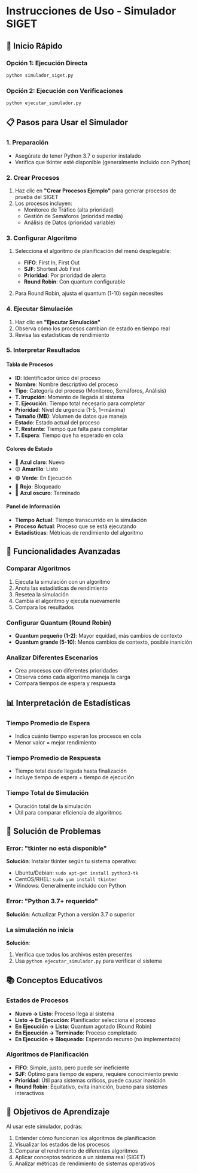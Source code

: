 # Instrucciones de Uso - Simulador SIGET

## 🚀 Inicio Rápido

### Opción 1: Ejecución Directa
```bash
python simulador_siget.py
```

### Opción 2: Ejecución con Verificaciones
```bash
python ejecutar_simulador.py
```

## 📋 Pasos para Usar el Simulador

### 1. Preparación
- Asegúrate de tener Python 3.7 o superior instalado
- Verifica que tkinter esté disponible (generalmente incluido con Python)

### 2. Crear Procesos
1. Haz clic en **"Crear Procesos Ejemplo"** para generar procesos de prueba del SIGET
2. Los procesos incluyen:
   - Monitoreo de Tráfico (alta prioridad)
   - Gestión de Semáforos (prioridad media)
   - Análisis de Datos (prioridad variable)

### 3. Configurar Algoritmo
1. Selecciona el algoritmo de planificación del menú desplegable:
   - **FIFO**: First In, First Out
   - **SJF**: Shortest Job First
   - **Prioridad**: Por prioridad de alerta
   - **Round Robin**: Con quantum configurable

2. Para Round Robin, ajusta el quantum (1-10) según necesites

### 4. Ejecutar Simulación
1. Haz clic en **"Ejecutar Simulación"**
2. Observa cómo los procesos cambian de estado en tiempo real
3. Revisa las estadísticas de rendimiento

### 5. Interpretar Resultados

#### Tabla de Procesos
- **ID**: Identificador único del proceso
- **Nombre**: Nombre descriptivo del proceso
- **Tipo**: Categoría del proceso (Monitoreo, Semáforos, Análisis)
- **T. Irrupción**: Momento de llegada al sistema
- **T. Ejecución**: Tiempo total necesario para completar
- **Prioridad**: Nivel de urgencia (1-5, 1=máxima)
- **Tamaño (MB)**: Volumen de datos que maneja
- **Estado**: Estado actual del proceso
- **T. Restante**: Tiempo que falta para completar
- **T. Espera**: Tiempo que ha esperado en cola

#### Colores de Estado
- 🔵 **Azul claro**: Nuevo
- 🟡 **Amarillo**: Listo
- 🟢 **Verde**: En Ejecución
- 🔴 **Rojo**: Bloqueado
- 🔵 **Azul oscuro**: Terminado

#### Panel de Información
- **Tiempo Actual**: Tiempo transcurrido en la simulación
- **Proceso Actual**: Proceso que se está ejecutando
- **Estadísticas**: Métricas de rendimiento del algoritmo

## 🔧 Funcionalidades Avanzadas

### Comparar Algoritmos
1. Ejecuta la simulación con un algoritmo
2. Anota las estadísticas de rendimiento
3. Resetea la simulación
4. Cambia el algoritmo y ejecuta nuevamente
5. Compara los resultados

### Configurar Quantum (Round Robin)
- **Quantum pequeño (1-2)**: Mayor equidad, más cambios de contexto
- **Quantum grande (5-10)**: Menos cambios de contexto, posible inanición

### Analizar Diferentes Escenarios
- Crea procesos con diferentes prioridades
- Observa cómo cada algoritmo maneja la carga
- Compara tiempos de espera y respuesta

## 📊 Interpretación de Estadísticas

### Tiempo Promedio de Espera
- Indica cuánto tiempo esperan los procesos en cola
- Menor valor = mejor rendimiento

### Tiempo Promedio de Respuesta
- Tiempo total desde llegada hasta finalización
- Incluye tiempo de espera + tiempo de ejecución

### Tiempo Total de Simulación
- Duración total de la simulación
- Útil para comparar eficiencia de algoritmos

## 🐛 Solución de Problemas

### Error: "tkinter no está disponible"
**Solución**: Instalar tkinter según tu sistema operativo:
- Ubuntu/Debian: `sudo apt-get install python3-tk`
- CentOS/RHEL: `sudo yum install tkinter`
- Windows: Generalmente incluido con Python

### Error: "Python 3.7+ requerido"
**Solución**: Actualizar Python a versión 3.7 o superior

### La simulación no inicia
**Solución**: 
1. Verifica que todos los archivos estén presentes
2. Usa `python ejecutar_simulador.py` para verificar el sistema

## 📚 Conceptos Educativos

### Estados de Procesos
- **Nuevo → Listo**: Proceso llega al sistema
- **Listo → En Ejecución**: Planificador selecciona el proceso
- **En Ejecución → Listo**: Quantum agotado (Round Robin)
- **En Ejecución → Terminado**: Proceso completado
- **En Ejecución → Bloqueado**: Esperando recurso (no implementado)

### Algoritmos de Planificación
- **FIFO**: Simple, justo, pero puede ser ineficiente
- **SJF**: Óptimo para tiempo de espera, requiere conocimiento previo
- **Prioridad**: Útil para sistemas críticos, puede causar inanición
- **Round Robin**: Equitativo, evita inanición, bueno para sistemas interactivos

## 🎯 Objetivos de Aprendizaje

Al usar este simulador, podrás:
1. Entender cómo funcionan los algoritmos de planificación
2. Visualizar los estados de los procesos
3. Comparar el rendimiento de diferentes algoritmos
4. Aplicar conceptos teóricos a un sistema real (SIGET)
5. Analizar métricas de rendimiento de sistemas operativos


